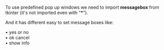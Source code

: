 


  
To use predefined pop up windows we need to import **messagebox** from tkinter (it's not imported even with “**\***”).  
  
And it has different easy to set message boxes like:  
  
• yes or no  
• ok cancel  
• show info